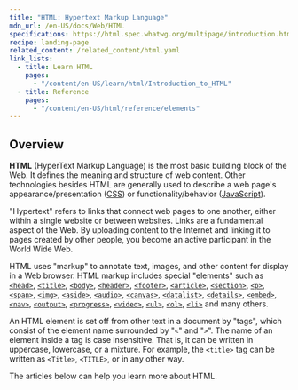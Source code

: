 ```yaml
---
title: "HTML: Hypertext Markup Language"
mdn_url: /en-US/docs/Web/HTML
specifications: https://html.spec.whatwg.org/multipage/introduction.html#abstract
recipe: landing-page
related_content: /related_content/html.yaml
link_lists:
  - title: Learn HTML
    pages:
      - "/content/en-US/learn/html/Introduction_to_HTML"
  - title: Reference
    pages:
      - "/content/en-US/html/reference/elements"
---
```


## Overview

**HTML** (HyperText Markup Language) is the most basic building block of the Web. It defines the meaning and structure of web content. Other technologies besides HTML are generally used to describe a web page's appearance/presentation ([CSS](/en-US/docs/Web/CSS)) or functionality/behavior ([JavaScript](/en-US/docs/Web/JavaScript)).

"Hypertext" refers to links that connect web pages to one another, either within a single website or between websites. Links are a fundamental aspect of the Web. By uploading content to the Internet and linking it to pages created by other people, you become an active participant in the World Wide Web.

HTML uses "markup" to annotate text, images, and other content for display in a Web browser. HTML markup includes special "elements" such as [`<head>`](/en-US/docs/Web/HTML/Element/head), [`<title>`](/en-US/docs/Web/HTML/Element/title), [`<body>`](/en-US/docs/Web/HTML/Element/body), [`<header>`](/en-US/docs/Web/HTML/Element/header), [`<footer>`](/en-US/docs/Web/HTML/Element/footer), [`<article>`](/en-US/docs/Web/HTML/Element/article), [`<section>`](/en-US/docs/Web/HTML/Element/section), [`<p>`](/en-US/docs/Web/HTML/Element/p), [`<span>`](/en-US/docs/Web/HTML/Element/span), [`<img>`](/en-US/docs/Web/HTML/Element/img), [`<aside>`](/en-US/docs/Web/HTML/Element/aside), [`<audio>`](/en-US/docs/Web/HTML/Element/audio), [`<canvas>`](/en-US/docs/Web/HTML/Element/canvas), [`<datalist>`](/en-US/docs/Web/HTML/Element/datalist), [`<details>`](/en-US/docs/Web/HTML/Element/details), [`<embed>`](/en-US/docs/Web/HTML/Element/embed), [`<nav>`](/en-US/docs/Web/HTML/Element/nav), [`<output>`](/en-US/docs/Web/HTML/Element/output), [`<progress>`](/en-US/docs/Web/HTML/Element/progress), [`<video>`](/en-US/docs/Web/HTML/Element/video), [`<ul>`](/en-US/docs/Web/HTML/Element/ul), [`<ol>`](/en-US/docs/Web/HTML/Element/ol), [`<li>`](/en-US/docs/Web/HTML/Element/li) and many others.

An HTML element is set off from other text in a document by "tags", which consist of the element name surrounded by "`<`" and "`>`". The name of an element inside a tag is case insensitive. That is, it can be written in uppercase, lowercase, or a mixture. For example, the `<title>` tag can be written as `<Title>`, `<TITLE>`, or in any other way.

The articles below can help you learn more about HTML.
